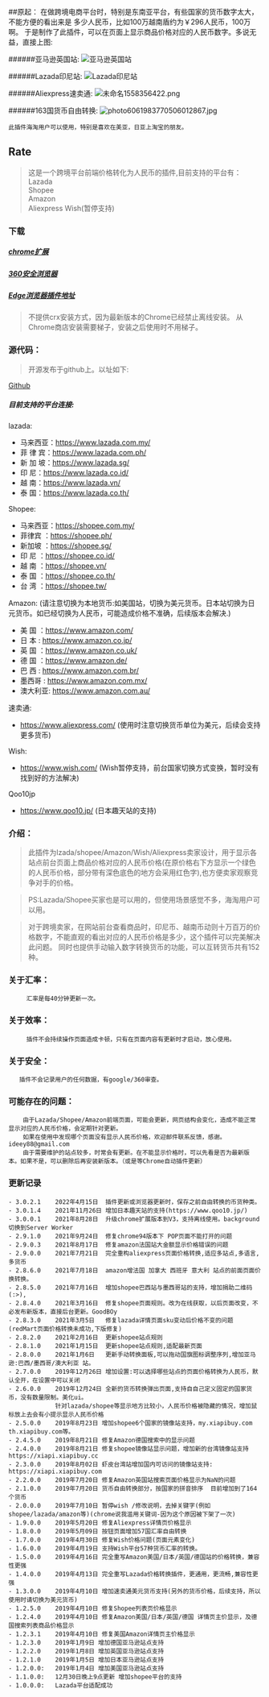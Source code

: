 ##原起：
    在做跨境电商平台时，特别是东南亚平台，有些国家的货币数字太大，不能方便的看出来是
    多少人民币，比如100万越南盾约为￥296人民币，100万啊。
    于是制作了此插件，可以在页面上显示商品价格对应的人民币数字。多说无益，直接上图:

    

######亚马逊英国站:
![亚马逊英国站](https://i.loli.net/2019/05/20/5ce2a0c77134317620.png)

######Lazada印尼站:
![Lazada印尼站](https://i.loli.net/2019/05/20/5ce2a139de10c84000.png)

######Aliexpress速卖通:
![未命名1558356422.png](https://i.loli.net/2019/05/20/5ce2a1d457ae453174.png)

######163国货币自由转换:
![photo6061983770506012867.jpg](https://i.loli.net/2019/12/25/KIWSOdlAHZqnDcF.jpg)


    此插件海淘用户可以使用，特别是喜欢在美亚，日亚上淘宝的朋友。

## Rate

> 这是一个跨境平台前端价格转化为人民币的插件,目前支持的平台有：    
Lazada    
Shopee    
Amazon   
Aliexpress 
Wish(暂停支持)



### 下载

##### [chrome扩展](https://chrome.google.com/webstore/detail/%E6%B1%87%E7%8E%87%E8%BD%AC%E6%8D%A2/bcpgdpedphodjcjlminjbdeejccjbimp?hl=zh-CN)

##### [360安全浏览器](https://ext.se.360.cn/webstore/detail/hijccaodmbcgjodgoalekjnnnbpkpfch)

##### [Edge浏览器插件地址](https://microsoftedge.microsoft.com/addons/detail/%E6%B1%87%E7%8E%87%E8%BD%AC%E6%8D%A2/jaippeddpgbjcdnmepklnjmcakmgodah?hl=zh-CN)

>不提供crx安装方式，因为最新版本的Chrome已经禁止离线安装。
从Chrome商店安装需要梯子，安装之后使用时不用梯子。

### 源代码：

>开源发布于github上。以址如下:

[Github](https://github.com/jy00566722/rate)

##### 目前支持的平台连接:

lazada:

- 马来西亚：https://www.lazada.com.my/
- 菲 律 宾：https://www.lazada.com.ph/
- 新 加 坡：https://www.lazada.sg/
- 印    尼：https://www.lazada.co.id/
- 越    南：https://www.lazada.vn/
- 泰    国：https://www.lazada.co.th/

Shopee:  
- 马来西亚：https://shopee.com.my/
- 菲律宾  ：https://shopee.ph/
- 新加坡  ：https://shopee.sg/
- 印  尼  ：https://shopee.co.id/
- 越  南  ：https://shopee.vn/
- 泰  国  ：https://shopee.co.th/
- 台  湾  ：https://shopee.tw/


Amazon:  (请注意切换为本地货币:如美国站，切换为美元货币。日本站切换为日元货币。如已经切换为人民币，可能造成价格不准确，后续版本会解决.)
- 美  国 ：https://www.amazon.com/
- 日  本 : https://www.amazon.co.jp/ 
- 英  国 ：https://www.amazon.co.uk/
- 德  国 ：https://www.amazon.de/
- 巴  西 : https://www.amazon.com.br/
- 墨西哥 : https://www.amazon.com.mx/
- 澳大利亚: https://www.amazon.com.au/

速卖通:
- https://www.aliexpress.com/    (使用时注意切换货币单位为美元，后续会支持更多货币)

Wish:
- https://www.wish.com/  (Wish暂停支持，前台国家切换方式变换，暂时没有找到好的方法解决)

Qoo10jp
- https://www.qoo10.jp/ (日本趣天站的支持)


### 介绍：

>此插件为lzada/shopee/Amazon/Wish/Aliexpress卖家设计，用于显示各站点前台页面上商品价格对应的人民币价格(在原价格右下方显示一个绿色的人民币价格，部分带有深色底色的地方会采用红色字),也方便卖家观察竞争对手的价格。

>PS:Lazada/Shopee买家也是可以用的，但使用场景感觉不多，海淘用户可以用。

>对于跨境卖家，在网站前台查看商品时，印尼币、越南币动则十万百万的价格数字，不能直观的看出对应的人民币价格是多少，这个插件可以完美解决此问题。
同时也提供手动输入数字转换货币的功能，可以互转货币共有152种。

### 关于汇率：
         汇率是每40分钟更新一次。

### 关于效率：
         插件不会持续操作页面造成卡顿，只有在页面内容有更新时才启动，放心使用。

### 关于安全：
       插件不会记录用户的任何数据，有google/360审查。

### 可能存在的问题：
        由于Lazada/Shopee/Amazon前端页面，可能会更新，网页结构会变化，造成不能正常显示对应的人民币价格，会定期针对更新。
        如果在使用中发现哪个页面没有显示人民币价格，欢迎邮件联系反馈，感谢。ideey88@gmail.com
        由于需要维护的站点较多，时常会有更新。在不能显示价格时，可以先看是否为最新版本。如果不是，可以删除后再安装新版本。（或是等Chrome自动插件更新）



### 更新记录

```
- 3.0.2.1    2022年4月15日  插件更新或浏览器更新时，保存之前自由转换的币货种类。
- 3.0.1.4    2021年11月26日 增加日本趣天站的支持(https://www.qoo10.jp/)
- 3.0.0.1    2021年8月28日  升级chrome扩展版本到V3，支持离线使用。background切换到Server Worker
- 2.9.1.0    2021年9月24日  修复chrome94版本下 POP页面不能打开的问题
- 2.9.0.3    2021年8月17日  修复amazon法国站大金额显示价格错误的问题
- 2.9.0.0    2021年7月21日  完全重构aliexpress页面价格转换,适应多站点,多语言,多货币
- 2.8.6.0    2021年7月18日  amazon增法国 加拿大 西班牙 意大利 站点的前面页面价换转换。
- 2.8.5.0    2021年7月16日  增加shopee巴西站与墨西哥站的支持，增加捐助二维码(:>),
- 2.8.4.0    2021年3月16日  修复shopee页面规则。改为在线获取，以后页面改变，不必发布新版本，直接后台更新。GoodBOy
- 2.8.3.0    2021年3月5日   修复lazada详情页面sku变动后价格不变的问题(redMart页面价格转换未成功,下版修复)
- 2.8.2.0    2021年2月16日  更新shopee站点规则
- 2.8.1.0    2021年1月15日  更新shopee站点规则,适配最新页面
- 2.8.0.0    2021年1月6日   更新手动转换面板,可以拖动国旗图标调整序列,增加亚马逊:巴西/墨西哥/澳大利亚 站。
- 2.7.0.0    2019年12月26日 增加设置:可以选择哪些站点的页面价格转换为人民币，默认全开，在设置中可以关闭
- 2.6.0.0    2019年12月24日 全新的货币转换弹出页面,支持自自己定义固定的国家货币，没有数量限制。美化ui。
             针对lazada/shopee等显示地方比较小，人民币价格被隐藏的情况，增加鼠标放上去会有小提示显示人民币价格
- 2.5.0.0    2019年8月23日 增加shopee6个国家的镜像站支持，my.xiapibuy.com   th.xiapibuy.com等。
- 2.4.5.0    2019年8月21日 修复Amazon德国搜索中的显示问题
- 2.4.0.0    2019年8月21日 修复shopee镜像站显示问题，增加新的台湾镜像站支持 https://xiapi.xiapibuy.cc
- 2.3.0.0    2019年8月02日 虾皮台湾站增加国内可访问的镜像站支持: https://xiapi.xiapibuy.com
- 2.2.0.0    2019年7月20日 修复Amazon英国站搜索页面价格显示为NaN的问题
- 2.1.0.0    2019年7月20日 货币自由转换部分，按国家的拼音排序  目前增加到了164个货币
- 2.0.0.0    2019年7月10日 暂停wish /修改说明，去掉关键字(例如shopee/lazada/amazon等)(chrome说我滥用关键词-因为这个原因被下架了一次)
- 1.9.0.0    2019年5月20日 修复Aliexpress详情页价格显示
- 1.8.0.0    2019年5月09日 按钮页面增加57国汇率自由转换
- 1.7.0.0    2019年4月30日 修复Wish价格问题(页面元素变化)
- 1.6.0.0    2019年4月19日 支持Wish平台57种货币汇率的转换。
- 1.5.0.0    2019年4月16日 完全重写Amazon美国/日本/英国/德国站的价格转换，兼容性更强
- 1.4.0.0    2019年4月13日 完全重写Lazada价格转换插件，更通用，更流畅,兼容性更强
- 1.3.0.0    2019年4月10日 增加速卖通美元货币支持(另外的货币价格，后续支持，所以使用时请切换为美元货币)
- 1.2.5.0    2019年4月10日 修复Shopee列表页价格显示
- 1.2.4.0    2019年4月10日 修复Amazon美国/日本/英国/德国 详情页主价显示，及德国搜索列表商品价格显示
- 1.2.3.1    2019年4月10日 修复美国Amazon详情页主价格显示
- 1.2.3.0    2019年1月9日 增加德国亚马逊站点支持
- 1.2.2.0    2019年1月8日 增加英国亚马逊站点支持
- 1.2.1.0    2019年1月5日 增加日本亚马逊站点支持
- 1.2.0.0:   2019年1月4日 增加美国亚马逊站点支持
- 1.1.0.0:   12月30日晚上9点更新 增加shopee平台的支持			
- 1.0.0.0:   Lazada平台适配成功
```

